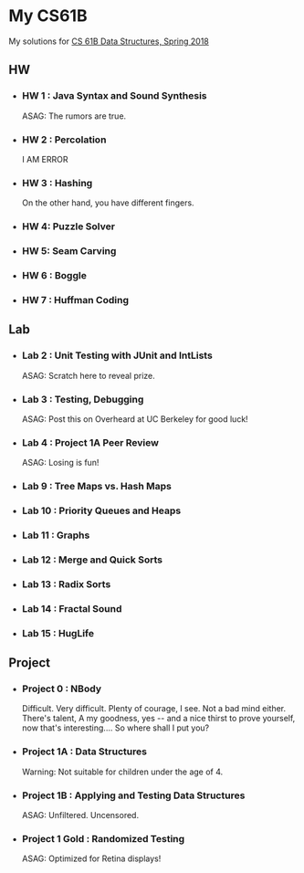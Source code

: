 # My CS61B

My solutions for [CS 61B Data Structures, Spring 2018](https://sp18.datastructur.es/)

## HW

- ### HW 1 : Java Syntax and Sound Synthesis

    ASAG: The rumors are true.

- ### HW 2 : Percolation

    I AM ERROR

- ### HW 3 : Hashing

    On the other hand, you have different fingers.

- ### HW 4: Puzzle Solver

- ### HW 5: Seam Carving

- ### HW 6 : Boggle

- ### HW 7 : Huffman Coding

## Lab

- ### Lab 2 : Unit Testing with JUnit and IntLists

    ASAG: Scratch here to reveal prize.

- ### Lab 3 : Testing, Debugging

    ASAG: Post this on Overheard at UC Berkeley for good luck!

- ### Lab 4 : Project 1A Peer Review

    ASAG: Losing is fun!

- ### Lab 9 : Tree Maps vs. Hash Maps

- ### Lab 10 : Priority Queues and Heaps

- ### Lab 11 : Graphs

- ### Lab 12 : Merge and Quick Sorts

- ### Lab 13 : Radix Sorts

- ### Lab 14 : Fractal Sound

- ### Lab 15 : HugLife

## Project

- ### Project 0 : NBody

    Difficult. Very difficult. Plenty of courage, I see. Not a bad mind either. There's talent, A my goodness, yes -- and a nice thirst to prove yourself, now that's interesting.... So where shall I put you?

- ### Project 1A : Data Structures

    Warning: Not suitable for children under the age of 4.

- ### Project 1B : Applying and Testing Data Structures
    
    ASAG: Unfiltered. Uncensored.

- ### Project 1 Gold : Randomized Testing

    ASAG: Optimized for Retina displays!

